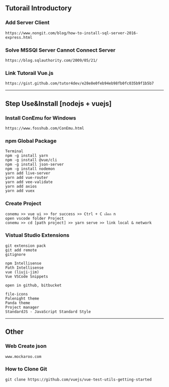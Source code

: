 ## Tutorail Introductory
### Add Server Client
````
https://www.nongit.com/blog/how-to-install-sql-server-2016-express.html
````

### Solve MSSQl Server Cannot Connect Server
````
https://blog.sqlauthority.com/2009/05/21/
````

### Link Tutorail Vue.js
````
https://gist.github.com/tutor4dev/e28e8e0feb94eb98fb0fc035b9f1b5b7
````

---------------------------------------------------------------------------------------------------------
## Step Use&Install [nodejs + vuejs]
### Install ConEmu for Windows
````
https://www.fosshub.com/ConEmu.html
````

### npm Global Package
````
Terminal
npm -g install yarn
npm -g install @vue/cli
npm -g install json-server
npm -g install nodemon
yarn add live-server
yarn add vue-router
yarn add vee-validate
yarn add axios
yarn add vuex
````

### Create Project
````
conemu >> vue ui >> for success >> Ctrl + C เลือก n
open vscode folder Project
conemu >> cd [path project] >> yarn serve >> link local & network
````

### Vistual Studio Extensions
````
git extension pack
git add remote
gitignore

npm Intellisense
Path Intellisense
vue (liuji-jim)
Vue VSCode Snippets

open in github, bitbucket

file-icons
Palenight theme
Panda theme
Project manager
StandardJS - JavaScript Standard Style
````
---------------------------------------------------------------------------------------------------------
## Other
### Web Create json
````
www.mockaroo.com
````

### How to Clone Git
````
git clone https://github.com/vuejs/vue-test-utils-getting-started
````
